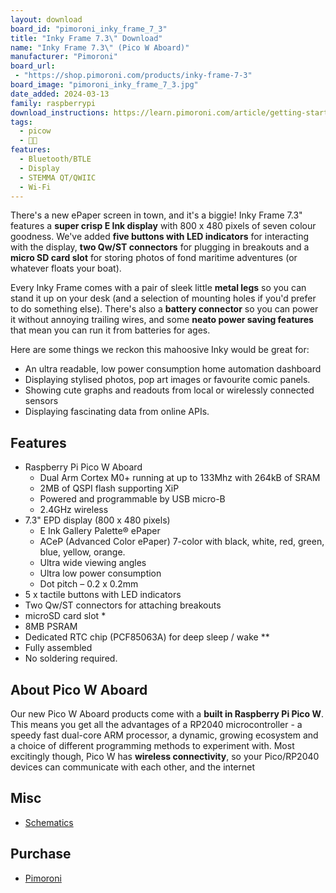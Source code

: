 ```yaml
---
layout: download
board_id: "pimoroni_inky_frame_7_3"
title: "Inky Frame 7.3\" Download"
name: "Inky Frame 7.3\" (Pico W Aboard)"
manufacturer: "Pimoroni"
board_url:
 - "https://shop.pimoroni.com/products/inky-frame-7-3"
board_image: "pimoroni_inky_frame_7_3.jpg"
date_added: 2024-03-13
family: raspberrypi
download_instructions: https://learn.pimoroni.com/article/getting-started-with-inky-frame
tags:
  - picow
  - 🥧🐮
features:
  - Bluetooth/BTLE
  - Display
  - STEMMA QT/QWIIC
  - Wi-Fi
---
```


There's a new ePaper screen in town, and it's a biggie! Inky Frame 7.3" features a **super crisp E Ink display** with 800 x 480 pixels of seven colour goodness. We've added **five buttons with LED indicators** for interacting with the display, **two Qw/ST connectors** for plugging in breakouts and a **micro SD card slot** for storing photos of fond maritime adventures (or whatever floats your boat).

Every Inky Frame comes with a pair of sleek little **metal legs** so you can stand it up on your desk (and a selection of mounting holes if you'd prefer to do something else). There's also a **battery connector** so you can power it without annoying trailing wires, and some **neato power saving features** that mean you can run it from batteries for ages.

Here are some things we reckon this mahoosive Inky would be great for:
- An ultra readable, low power consumption home automation dashboard
- Displaying stylised photos, pop art images or favourite comic panels.
- Showing cute graphs and readouts from local or wirelessly connected sensors
- Displaying fascinating data from online APIs.

## Features

- Raspberry Pi Pico W Aboard
  - Dual Arm Cortex M0+ running at up to 133Mhz with 264kB of SRAM
  - 2MB of QSPI flash supporting XiP
  - Powered and programmable by USB micro-B
  - 2.4GHz wireless
- 7.3" EPD display (800 x 480 pixels)
  - E Ink Gallery Palette® ePaper
  - ACeP (Advanced Color ePaper) 7-color with black, white, red, green, blue, yellow, orange.
  - Ultra wide viewing angles
  - Ultra low power consumption
  - Dot pitch – 0.2 x 0.2mm
- 5 x tactile buttons with LED indicators
- Two Qw/ST connectors for attaching breakouts
- microSD card slot *
- 8MB PSRAM
- Dedicated RTC chip (PCF85063A) for deep sleep / wake **
- Fully assembled
- No soldering required.

## About Pico W Aboard

Our new Pico W Aboard products come with a **built in Raspberry Pi Pico W**. This means you get all the advantages of a RP2040 microcontroller - a speedy fast dual-core ARM processor, a dynamic, growing ecosystem and a choice of different programming methods to experiment with. Most excitingly though, Pico W has **wireless connectivity**, so your Pico/RP2040 devices can communicate with each other, and the internet

## Misc

* [Schematics](https://cdn.shopify.com/s/files/1/0174/1800/files/inky_frame_73_schematic.pdf?v=1677857184)

## Purchase

* [Pimoroni](https://shop.pimoroni.com/products/inky-frame-7-3)
